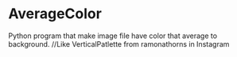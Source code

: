 # AverageColor
Python program that make image file have color that average to background. //Like VerticalPatlette from ramonathorns in Instagram
